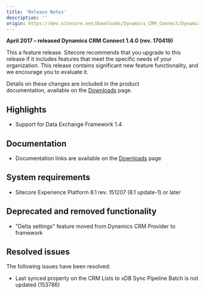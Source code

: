 ```yaml
---
title: 'Release Notes'
description: ''
origin: https://dev.sitecore.net/Downloads/Dynamics_CRM_Connect/Dynamics_CRM_Connect_1/Dynamics_CRM_Connect_1_4/Release_Notes
---
```


**April 2017 – released Dynamics CRM Connect 1.4.0 (rev. 170419)**

This a feature release. Sitecore recommends that you upgrade to this release if it includes features that meet the specific needs of your organization. This release contains significant new feature functionality, and we encourage you to evaluate it.

Details on these changes are included in the product documentation, available on the [Downloads](/downloads/Dynamics_CRM_Connect/Dynamics_CRM_Connect_1/Dynamics_CRM_Connect_1_4) page.

## Highlights

- Support for Data Exchange Framework 1.4

## Documentation

- Documentation links are available on the [Downloads](/downloads/Dynamics_CRM_Connect/Dynamics_CRM_Connect_1/Dynamics_CRM_Connect_1_4) page

## System requirements

- Sitecore Experience Platform 8.1 rev. 151207 (8.1 update-1) or later

## Deprecated and removed functionality

- "Delta settings" feature moved from Dynamics CRM Provider to framework

## Resolved issues

The following issues have been resolved:

- Last synced property on the CRM Lists to xDB Sync Pipeline Batch is not updated (153786)
